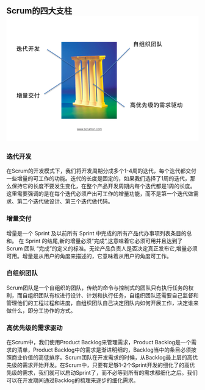 ## **Scrum的四大支柱**  [![Scrum4pillar](assets/Scrum4pillar.png)](http://www.scrumcn.com/agile/wp-content/uploads/2014/04/Scrum4pillar.png)

### 迭代开发

在Scrum的开发模式下，我们将开发周期分成多个1-4周的迭代，每个迭代都交付一些增量的可工作的功能。迭代的长度是固定的，如果我们选择了1周的迭代，那么保持它的长度不要发生变化，在整个产品开发周期内每个迭代都是1周的长度。这里需要强调的是在每个迭代必须产出可工作的增量功能，而不是第一个迭代做需求、第二个迭代做设计、第三个迭代做代码。

### 增量交付

增量是一个 Sprint 及以前所有 Sprint 中完成的所有产品代办事项列表条目的总和。 在 Sprint  的结尾,新的增量必须“完成”,这意味着它必须可用并且达到了 Scrum 团队  “完成”的定义的标准。无论产品负责人是否决定真正发布它,增量必须可用。增量是从用户的角度来描述的，它意味着从用户的角度可工作。

### 自组织团队

Scrum团队是一个自组织的团队，传统的命令与控制式的团队只有执行任务的权利，而自组织团队有权进行设计、计划和执行任务，自组织团队还需要自己监督和管理他们的工程过程和进度，自组织团队自己决定团队内如何开展工作，决定谁来做什么，即分工协作的方式。

### 高优先级的需求驱动

在Scrum中，我们使用Product Backlog来管理需求，Product Backlog是一个需求的清单，Product  Backlog中的需求是渐进明细的，Backlog当中的条目必须按照商业价值的高低排序。Scrum团队在开发需求的时候，从Backlog最上层的高优先级的需求开始开发。在Scrum中，只要有足够1-2个Sprint开发的细化了的高优先级的需求，我们就可以启动Sprint了，而不必等到所有的需求都细化之后。我们可以在开发期间通过Backlog的梳理来逐步的细化需求。